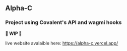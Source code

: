 ## Alpha-C

### Project using Covalent's API and wagmi hooks

**🚧 WIP 🚧**

live website avalaible here: https://alpha-c.vercel.app/
